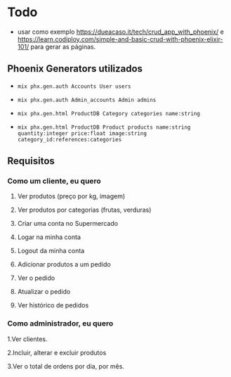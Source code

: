 # Todo

- usar como exemplo https://dueacaso.it/tech/crud_app_with_phoenix/ e https://learn.codiploy.com/simple-and-basic-crud-with-phoenix-elixir-101/ para gerar as páginas.

## Phoenix Generators utilizados

- `mix phx.gen.auth Accounts User users`

- `mix phx.gen.auth Admin_accounts Admin admins`

- `mix phx.gen.html ProductDB Category categories name:string`

- `mix phx.gen.html ProductDB Product products name:string quantity:integer price:float image:string category_id:references:categories`

## Requisitos

### Como um cliente, eu quero

1. Ver produtos (preço por kg, imagem)

2. Ver produtos por categorias (frutas, verduras)

3. Criar uma conta no Supermercado

4. Logar na minha conta

5. Logout da minha conta

6. Adicionar produtos a um pedido

7. Ver o pedido

8. Atualizar o pedido

9. Ver histórico de pedidos

### Como administrador, eu quero

1.Ver clientes.

2.Incluir, alterar e excluir produtos

3.Ver o total de ordens por dia, por mês.
